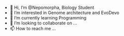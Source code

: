 - 👋 Hi, I’m @Nepomorpha, Biology Student
- 👀 I’m interested in Genome architecture and EvoDevo 
- 🌱 I’m currently learning Programming
- 💞️ I’m looking to collaborate on ...
- 📫 How to reach me ...

<!---
Nepomorpha/Nepomorpha is a ✨ special ✨ repository because its `README.md` (this file) appears on your GitHub profile.
You can click the Preview link to take a look at your changes.
--->
